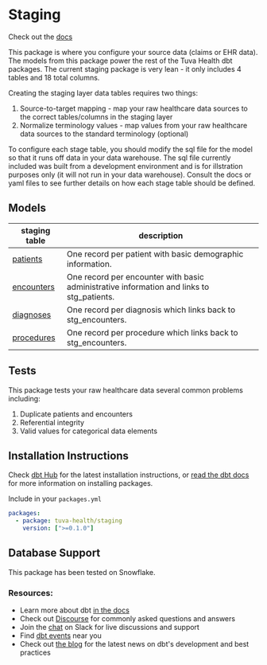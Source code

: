 # Staging

Check out the [docs](https://tuva-health.github.io/staging/)

This package is where you configure your source data (claims or EHR data).  The models from this package power the rest of the Tuva Health dbt packages.  The current staging package is very lean - it only includes 4 tables and 18 total columns.

Creating the staging layer data tables requires two things:
1. Source-to-target mapping - map your raw healthcare data sources to the correct tables/columns in the staging layer
2. Normalize terminology values - map values from your raw healthcare data sources to the standard terminology (optional)

To configure each stage table, you should modify the sql file for the model so that it runs off data in your data warehouse.  The sql file currently included was built from a development environment and is for illstration purposes only (it will not run in your data warehouse).  Consult the docs or yaml files to see further details on how each stage table should be defined.

## Models
| **staging table** | **description** |
| --------------- | -------------------- |
| [patients](models/patients.sql) | One record per patient with basic demographic information. |
| [encounters](models/encounters.sql) | One record per encounter with basic administrative information and links to stg_patients. |
| [diagnoses](models/diagnoses.sql) | One record per diagnosis which links back to stg_encounters. |
| [procedures](models/procedures.sql) | One record per procedure which links back to stg_encounters. |

## Tests
This package tests your raw healthcare data several common problems including:

1. Duplicate patients and encounters
2. Referential integrity
3. Valid values for categorical data elements

## Installation Instructions
Check [dbt Hub](https://hub.getdbt.com/) for the latest installation instructions, or [read the dbt docs](https://docs.getdbt.com/docs/package-management) for more information on installing packages.

Include in your `packages.yml`

```yaml
packages:
  - package: tuva-health/staging
    version: [">=0.1.0"]
```

## Database Support
This package has been tested on Snowflake.

### Resources:
- Learn more about dbt [in the docs](https://docs.getdbt.com/docs/introduction)
- Check out [Discourse](https://discourse.getdbt.com/) for commonly asked questions and answers
- Join the [chat](http://slack.getdbt.com/) on Slack for live discussions and support
- Find [dbt events](https://events.getdbt.com) near you
- Check out [the blog](https://blog.getdbt.com/) for the latest news on dbt's development and best practices
